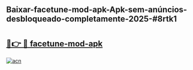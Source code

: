 ## Baixar-facetune-mod-apk-Apk-sem-anúncios-desbloqueado-completamente-2025-#8rtk1

# <h2><a href="https://ainizakaria.my?title=facetune-mod-apk&ref=22M">🔗👉 🔴 facetune-mod-apk</a></h2>

[![acn](https://github.com/user-attachments/assets/0f9c940e-d8b0-45ae-aac7-cd30a18b3e1c)](https://ainizakaria.my?title=facetune-mod-apk&ref=22M)

